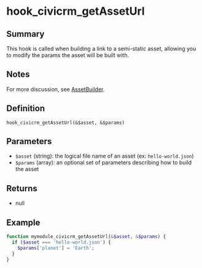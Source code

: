 # hook_civicrm_getAssetUrl

## Summary

This hook is called when building a link to a semi-static asset, allowing you to modify the params the asset will be built with.

## Notes

For more discussion, see [AssetBuilder](framework/asset-builder.md).

## Definition

    hook_civicrm_getAssetUrl(&$asset, &$params)

## Parameters

 * `$asset` (string): the logical file name of an asset (ex: `hello-world.json`)
 * `$params` (array): an optional set of parameters describing how to build the asset

## Returns

 * null

## Example

```php
function mymodule_civicrm_getAssetUrl(&$asset, &$params) {
  if ($asset === 'hello-world.json') {
    $params['planet'] = 'Earth';
  }
}
```
